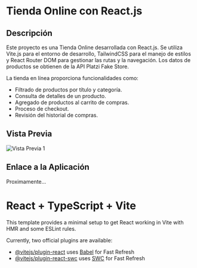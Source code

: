# Tienda Online con React.js

## Descripción

Este proyecto es una Tienda Online desarrollada con React.js. Se utiliza Vite.js para el entorno de desarrollo, TailwindCSS para el manejo de estilos y React Router DOM para gestionar las rutas y la navegación. Los datos de productos se obtienen de la API Platzi Fake Store.

La tienda en línea proporciona funcionalidades como:

- Filtrado de productos por título y categoría.
- Consulta de detalles de un producto.
- Agregado de productos al carrito de compras.
- Proceso de checkout.
- Revisión del historial de compras.

## Vista Previa

![Vista Previa 1](https://i.imgur.com/R7bO593.gif)

## Enlace a la Aplicación

Proximamente...

# React + TypeScript + Vite

This template provides a minimal setup to get React working in Vite with HMR and some ESLint rules.

Currently, two official plugins are available:

- [@vitejs/plugin-react](https://github.com/vitejs/vite-plugin-react/blob/main/packages/plugin-react/README.md) uses [Babel](https://babeljs.io/) for Fast Refresh
- [@vitejs/plugin-react-swc](https://github.com/vitejs/vite-plugin-react-swc) uses [SWC](https://swc.rs/) for Fast Refresh

